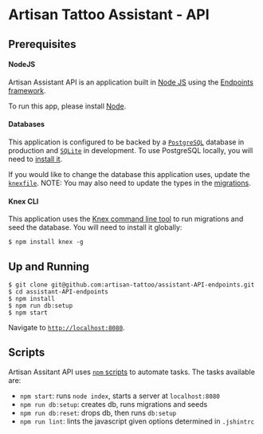 # Artisan Tattoo Assistant - API

## Prerequisites

#### NodeJS
Artisan Assistant API is an application built in [Node JS](https://nodejs.org/) using the [Endpoints framework](https://github.com/endpoints). 

To run this app, please install [Node](https://nodejs.org/download/). 

#### Databases
This application is configured to be backed by a [`PostgreSQL`](http://www.postgresql.org/) database in production and [`SQLite`](https://www.sqlite.org/) in development. To use PostgreSQL locally, you will need to [install it](http://www.postgresql.org/download/).

If you would like to change the database this application uses, update the [`knexfile`](https://github.com/artisan-tattoo/assistant-API-endpoints/blob/master/knexfile.js). NOTE: You may also need to update the types in the [migrations](https://github.com/artisan-tattoo/assistant-API-endpoints/tree/master/migrations).

#### Knex CLI
This application uses the [Knex command line tool](http://knexjs.org/#Migrations-CLI) to run migrations and seed the database. You will need to install it globally:

```
$ npm install knex -g
```

## Up and Running

```
$ git clone git@github.com:artisan-tattoo/assistant-API-endpoints.git
$ cd assistant-API-endpoints
$ npm install
$ npm run db:setup
$ npm start
```

Navigate to [`http://localhost:8080`](http://localhost:8080).

## Scripts

Artisan Assitant API uses [`npm` scripts](https://docs.npmjs.com/misc/scripts) to automate tasks. The tasks available are:

- `npm start`: runs `node index`, starts a server at `localhost:8080`
- `npm run db:setup`: creates db, runs migrations and seeds
- `npm run db:reset`: drops db, then runs `db:setup`
- `npm run lint`: lints the javascript given options determined in `.jshintrc`
